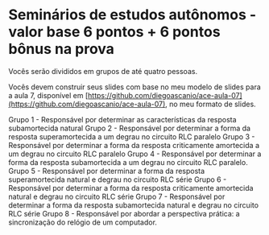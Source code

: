 <div class="regular">

# Seminários de estudos autônomos - valor base 6 pontos + 6 pontos bônus na prova

Vocês serão divididos em grupos de até quatro pessoas.

Vocês devem construir seus slides com base no meu modelo de slides para a aula 7, disponível em [https://github.com/diegoascanio/ace-aula-07](https://github.com/diegoascanio/ace-aula-07), no meu formato de slides.

Grupo 1 - Responsável por determinar as características da resposta subamortecida natural
Grupo 2 - Responsável por determinar a forma da resposta superamortecida a um degrau no circuito RLC paralelo
Grupo 3 - Responsável por determinar a forma da resposta criticamente amortecida a um degrau no circuito RLC paralelo
Grupo 4 - Responsável por determinar a forma da resposta subamortecida a um degrau no circuito RLC paralelo.
Grupo 5 - Responsável por determinar a forma da resposta superamortecida natural e degrau no circuito RLC série
Grupo 6 - Responsável por determinar a forma da resposta criticamente amortecida natural e degrau no circuito RLC série
Grupo 7 - Responsável por determinar a forma da resposta subamortecida natural e degrau no circuito RLC série
Grupo 8 - Responsável por abordar a perspectiva prática: a sincronização do relógio de um computador.

</div>
